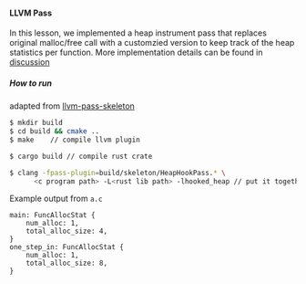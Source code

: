 #### LLVM Pass
In this lesson, we implemented a heap instrument pass that replaces original malloc/free call with a customzied version to keep track of the heap statistics per function.
More implementation details can be found in [discussion](https://github.com/sampsyo/cs6120/discussions/455)

##### How to run
adapted from [llvm-pass-skeleton](https://github.com/sampsyo/llvm-pass-skeleton)

```bash
$ mkdir build
$ cd build && cmake ..
$ make    // compile llvm plugin

$ cargo build // compile rust crate

$ clang -fpass-plugin=build/skeleton/HeapHookPass.* \
      <c program path> -L<rust lib path> -lhooked_heap // put it together
```
Example output from `a.c`
```
main: FuncAllocStat {
    num_alloc: 1,
    total_alloc_size: 4,
}
one_step_in: FuncAllocStat {
    num_alloc: 1,
    total_alloc_size: 8,
}
```
